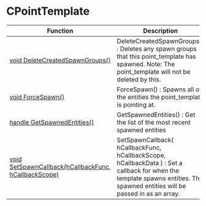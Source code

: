 # CPointTemplate
Function|Description|Client
--|--|:--:
[void DeleteCreatedSpawnGroups()](DeleteCreatedSpawnGroups)|DeleteCreatedSpawnGroups() : Deletes any spawn groups that this point_template has spawned. Note: The point_template will not be deleted by this.|✖
[void ForceSpawn()](ForceSpawn)|ForceSpawn() : Spawns all of the entities the point_template is pointing at.|✖
[handle GetSpawnedEntities()](GetSpawnedEntities)|GetSpawnedEntities() : Get the list of the most recent spawned entities|✖
[void SetSpawnCallback(hCallbackFunc, hCallbackScope)](SetSpawnCallback)|SetSpawnCallback( hCallbackFunc, hCallbackScope, hCallbackData ) : Set a callback for when the template spawns entities. The spawned entities will be passed in as an array.|✖
